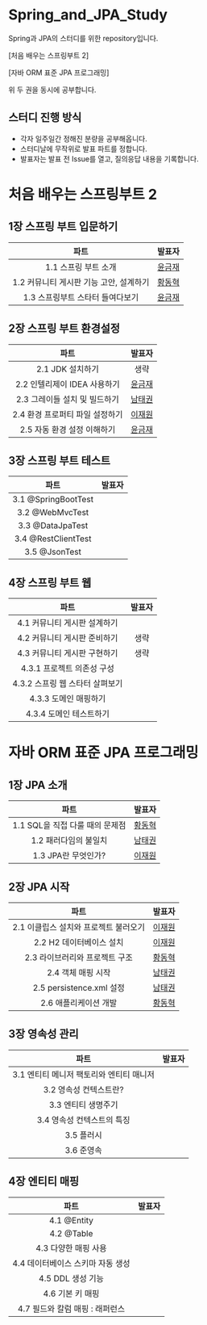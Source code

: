 # Spring_and_JPA_Study
Spring과 JPA의 스터디를 위한 repository입니다.

[처음 배우는 스프링부트 2] 

[자바 ORM 표준 JPA 프로그래밍]

위 두 권을 동시에 공부합니다.

## 스터디 진행 방식

- 각자 일주일간 정해진 분량을 공부해옵니다.
- 스터디날에 무작위로 발표 파트를 정합니다.
- 발표자는 발표 전 Issue를 열고, 질의응답 내용을 기록합니다.

# 처음 배우는 스프링부트 2

## 1장 스프링 부트 입문하기

|파트|발표자|
|:---:|:---:|
|1.1 스프링 부트 소개|[윤금재](https://aeyong-dev.tistory.com/19)|
|1.2 커뮤니티 게시판 기능 고안, 설계하기|[황동혁](https://www.notion.so/JPA-5a3ebcebdcdc40078212b38362c5d1bf?pvs=4)|
|1.3 스프링부트 스타터 들여다보기|[윤금재](https://aeyong-dev.tistory.com/19)|

## 2장 스프링 부트 환경설정

|파트|발표자|
|:---:|:---:|
|2.1 JDK 설치하기|생략|
|2.2 인텔리제이 IDEA 사용하기|[윤금재](https://aeyong-dev.tistory.com/19)|
|2.3 그레이들 설치 및 빌드하기|[남태권](https://blog.naver.com/PostList.naver?blogId=skaxornjs123&from=postList&categoryNo=6)|
|2.4 환경 프로퍼티 파일 설정하기|[이재원](https://glimmer-ketchup-c44.notion.site/2-f80996e19cda4fde8ae11b9590df1449?pvs=4)|
|2.5 자동 환경 설정 이해하기|[윤금재](https://aeyong-dev.tistory.com/19)|

## 3장 스프링 부트 테스트

|파트|발표자|
|:---:|:---:|
|3.1 @SpringBootTest||
|3.2 @WebMvcTest||
|3.3 @DataJpaTest||
|3.4 @RestClientTest||
|3.5 @JsonTest||

## 4장 스프링 부트 웹

|파트|발표자|
|:---:|:---:|
|4.1 커뮤니티 게시판 설계하기||
|4.2 커뮤니티 게시판 준비하기|생략|
|4.3 커뮤니티 게시판 구현하기|생략|
|4.3.1 프로젝트  의존성 구성||
|4.3.2 스프링 웹 스타터 살펴보기||
|4.3.3 도메인 매핑하기||
|4.3.4 도메인 테스트하기||


# 자바 ORM 표준 JPA 프로그래밍

## 1장 JPA 소개

|파트|발표자|
|:---:|:---:|
|1.1 SQL을 직접 다룰 때의 문제점|[황동혁](https://www.notion.so/JPA-5a3ebcebdcdc40078212b38362c5d1bf?pvs=4)|
|1.2 패러다임의 불일치|[남태권](https://blog.naver.com/PostList.naver?blogId=skaxornjs123&from=postList&categoryNo=6)|
|1.3 JPA란 무엇인가?|[이재원](https://glimmer-ketchup-c44.notion.site/1-JPA-8f6b0c74749940eda149d9e931d5a93d?pvs=4)|

## 2장 JPA 시작

|파트|발표자|
|:---:|:---:|
|2.1 이클립스 설치와 프로젝트 불러오기|[이재원](https://glimmer-ketchup-c44.notion.site/2-JPA-ca3f68e6fe6c48319f2b9aef447483d8?pvs=4)|
|2.2 H2 데이터베이스 설치|[이재원](https://glimmer-ketchup-c44.notion.site/2-JPA-ca3f68e6fe6c48319f2b9aef447483d8?pvs=4)|
|2.3 라이브러리와 프로젝트 구조|[황동혁](https://www.notion.so/JPA-5a3ebcebdcdc40078212b38362c5d1bf?pvs=4)|
|2.4 객체 매핑 시작|[남태권](https://blog.naver.com/PostList.naver?blogId=skaxornjs123&from=postList&categoryNo=6)|
|2.5 persistence.xml 설정|[남태권](https://blog.naver.com/PostList.naver?blogId=skaxornjs123&from=postList&categoryNo=6)|
|2.6 애플리케이션 개발|[황동혁](https://www.notion.so/JPA-5a3ebcebdcdc40078212b38362c5d1bf?pvs=4)|

## 3장 영속성 관리

|파트|발표자|
|:---:|:---:|
|3.1 엔티티 메니저 팩토리와 엔티티 매니저||
|3.2 영속성 컨텍스트란?||
|3.3 엔티티 생명주기||
|3.4 영속성 컨텍스트의 특징||
|3.5 플러시||
|3.6 준영속||

## 4장 엔티티 매핑

|파트|발표자|
|:---:|:---:|
|4.1 @Entity||
|4.2 @Table||
|4.3 다양한 매핑 사용||
|4.4 데이터베이스 스키마 자동 생성||
|4.5 DDL 생성 기능||
|4.6 기본 키 매핑||
|4.7 필드와 칼럼 매핑 : 래퍼런스||

